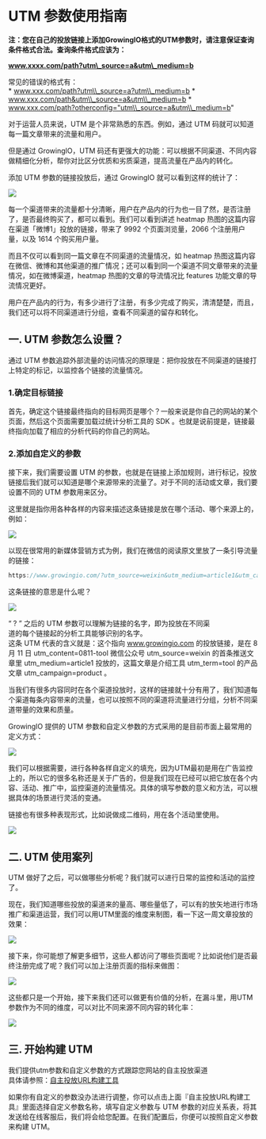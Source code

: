 # UTM 参数使用指南

**注：您在自己的投放链接上添加GrowingIO格式的UTM参数时，请注意保证查询条件格式合法。查询条件格式应该为：**

**www.xxxx.com/path?utm\_source=a&utm\_medium=b**

常见的错误的格式有：  
 \* www.xxx.com/path?utm\\_source=a?utm\\_medium=b \* www.xxx.com/path&utm\\_source=a&utm\\_medium=b \* www.xxx.com/path?otherconfig="utm\\_source=a&utm\\_medium=b"

对于运营人员来说，UTM 是个非常熟悉的东西。例如，通过 UTM 码就可以知道每一篇文章带来的流量和用户。

但是通过 GrowingIO，UTM 码还有更强大的功能：可以根据不同渠道、不同内容做精细化分析，帮你对比区分优质和劣质渠道，提高流量在产品内的转化。

添加 UTM 参数的链接投放后，通过 GrowingIO 就可以看到这样的统计了：

![](../../.gitbook/assets/utm1.jpeg)

每一个渠道带来的流量都十分清晰，用户在产品内的行为也一目了然，是否注册了，是否最终购买了，都可以看到。我们可以看到讲述 heatmap 热图的这篇内容在渠道「微博1」投放的链接，带来了 9992 个页面浏览量，2066 个注册用户量，以及 1614 个购买用户量。

而且不仅可以看到同一篇文章在不同渠道的流量情况，如 heatmap 热图这篇内容在微信、微博和其他渠道的推广情况；还可以看到同一个渠道不同文章带来的流量情况，如在微博渠道，heatmap 热图的文章的导流情况比 features 功能文章的导流情况更好。

用户在产品内的行为，有多少进行了注册，有多少完成了购买，清清楚楚，而且，我们还可以将不同渠道进行分组，查看不同渠道的留存和转化。

## 一. UTM 参数怎么设置？

通过 UTM 参数追踪外部流量的访问情况的原理是：把你投放在不同渠道的链接打上特定的标记，以监控各个链接的流量情况。

### 1.确定目标链接

首先，确定这个链接最终指向的目标网页是哪个？一般来说是你自己的网站的某个页面，然后这个页面需要加载过统计分析工具的 SDK 。也就是说前提是，链接最终指向加载了相应的分析代码的你自己的网站。

### 2.添加自定义的参数

接下来，我们需要设置 UTM 的参数，也就是在链接上添加规则，进行标记，投放链接后我们就可以知道是哪个来源带来的流量了。对于不同的活动或文章，我们要设置不同的 UTM 参数用来区分。

这里就是指你用各种各样的内容来描述这条链接是放在哪个活动、哪个来源上的，例如：

![](../../.gitbook/assets/utm2.jpeg)

以现在很常用的新媒体营销方式为例，我们在微信的阅读原文里放了一条引导流量的链接：

```groovy
https://www.growingio.com/?utm_source=weixin&utm_medium=article1&utm_campaign=product&utm_content=0811-tool&utm_term=tool
```

这条链接的意思是什么呢？

![](../../.gitbook/assets/utm3.jpeg)

“ ? ” 之后的 UTM 参数可以理解为链接的名字，即为投放在不同渠  
道的每个链接起的分析工具能够识别的名字。  
这条 UTM 代表的含义就是：这个指向 www.growingio.com 的投放链接，是在 8 月 11 日 utm\_content=0811-tool 微信公众号 utm\_source=weixin 的首条推送文章里 utm\_medium=article1 投放的，这篇文章是介绍工具 utm\_term=tool 的产品文章 utm\_campaign=product 。

当我们有很多内容同时在各个渠道投放时，这样的链接就十分有用了，我们知道每个渠道每条内容带来的流量，也可以按照不同的渠道将流量进行分组，分析不同渠道带量的效果和质量。

GrowingIO 提供的 UTM 参数和自定义参数的方式采用的是目前市面上最常用的定义方式：

![](../../.gitbook/assets/utm4.jpeg)

我们可以根据需要，进行各种各样自定义的填充，因为UTM最初是用在广告监控上的，所以它的很多名称还是关于广告的，但是我们现在已经可以把它放在各个内容、活动、推广中，监控渠道的流量情况。具体的填写参数的意义和方法，可以根据具体的场景进行灵活的变通。

链接也有很多种表现形式，比如说做成二维码，用在各个活动里使用。

![](../../.gitbook/assets/utm5.jpeg)

## 二. UTM 使用案列

UTM 做好了之后，可以做哪些分析呢？我们就可以进行日常的监控和活动的监控了。

现在，我们知道哪些投放的渠道来的量高、哪些量低了，可以有的放矢地进行市场推广和渠道运营，我们可以用UTM里面的维度来制图，看一下这一周文章投放的效果：

![](../../.gitbook/assets/utm8.jpeg)

接下来，你可能想了解更多细节，这些人都访问了哪些页面呢？比如说他们是否最终注册完成了呢？我们可以加上注册页面的指标来做图：

![](../../.gitbook/assets/utm9.jpeg)

这些都只是一个开始，接下来我们还可以做更有价值的分析，在漏斗里，用UTM参数作为不同的维度，可以对比不同来源不同内容的转化率：

![](../../.gitbook/assets/utm10.jpeg)

## 三. 开始构建 UTM

我们提供utm参数和自定义参数的方式跟踪您网站的自主投放渠道  
具体请参照：[自主投放URL构建工具](https://assets.growingio.com/help/doc/该文档用来生成投放URL_V2.0.xlsm)

如果你有自定义的参数没办法进行调整，你可以点击上面『自主投放URL构建工具』里面选择自定义参数名称，填写自定义参数与 UTM 参数的对应关系表，将其发送给在线客服后，我们将会给您配置。在我们配置后，你便可以按照自定义参数来构建 UTM。

